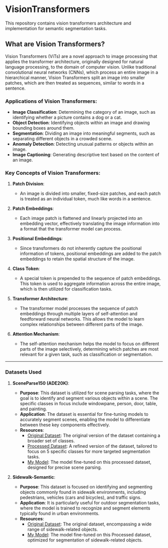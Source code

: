 # VisionTransformers
 This repository contains vision transformers architecture and implementation for semantic segmentation tasks.


## What are Vision Transformers?

Vision Transformers (ViTs) are a novel approach to image processing that applies the transformer architecture, originally designed for natural language processing, to the domain of computer vision. Unlike traditional convolutional neural networks (CNNs), which process an entire image in a hierarchical manner, Vision Transformers split an image into smaller patches, which are then treated as sequences, similar to words in a sentence.


### Applications of Vision Transformers:
- **Image Classification**: Determining the category of an image, such as identifying whether a picture contains a dog or a cat.
- **Object Detection**: Identifying objects within an image and drawing bounding boxes around them.
- **Segmentation**: Dividing an image into meaningful segments, such as separating different objects in a crowded scene.
- **Anomaly Detection**: Detecting unusual patterns or objects within an image.
- **Image Captioning**: Generating descriptive text based on the content of an image.


### Key Concepts of Vision Transformers:

1. **Patch Division**:
   - An image is divided into smaller, fixed-size patches, and each patch is treated as an individual token, much like words in a sentence.

2. **Patch Embeddings**:
   - Each image patch is flattened and linearly projected into an embedding vector, effectively translating the image information into a format that the transformer model can process.

3. **Positional Embeddings**:
   - Since transformers do not inherently capture the positional information of tokens, positional embeddings are added to the patch embeddings to retain the spatial structure of the image.

4. **Class Token**:
   - A special token is prepended to the sequence of patch embeddings. This token is used to aggregate information across the entire image, which is then utilized for classification tasks.

5. **Transformer Architecture**:
   - The transformer model processes the sequence of patch embeddings through multiple layers of self-attention and feedforward neural networks. This allows the model to learn complex relationships between different parts of the image.

6. **Attention Mechanism**:
   - The self-attention mechanism helps the model to focus on different parts of the image selectively, determining which patches are most relevant for a given task, such as classification or segmentation.

---

### Datasets Used

1. **SceneParse150 (ADE20K)**:
   - **Purpose**: This dataset is utilized for scene parsing tasks, where the goal is to identify and segment various objects within a scene. The specific classes in focus include windowpane, person, door, table, and painting.
   - **Application**: The dataset is essential for fine-tuning models to accurately segment scenes, enabling the model to differentiate between these key components effectively.
   - **Resources**:
     - [Original Dataset](https://huggingface.co/datasets/zhoubolei/scene_parse_150): The original version of the dataset containing a broader set of classes.
     - [Processed Dataset](https://huggingface.co/datasets/erent/scene_parse_5class): A refined version of the dataset, tailored to focus on 5 specific classes for more targeted segmentation tasks.
     - [My Model](https://huggingface.co/erent/scene_parse_5class): The model fine-tuned on this processed dataset, designed for precise scene parsing.

2. **Sidewalk-Semantic**:
   - **Purpose**: This dataset is focused on identifying and segmenting objects commonly found in sidewalk environments, including pedestrians, vehicles (cars and bicycles), and traffic signs.
   - **Application**: It is particularly useful for outdoor segmentation tasks, where the model is trained to recognize and segment elements typically found in urban environments.
   - **Resources**:
     - [Original Dataset](https://huggingface.co/datasets/segments/sidewalk-semantic): The original dataset, encompassing a wide range of sidewalk-related objects.
     - [My Model](https://huggingface.co/erent/sidewalk_semantic_4class): The model fine-tuned on this Processed dataset, optimized for segmentation of sidewalk-related objects.




